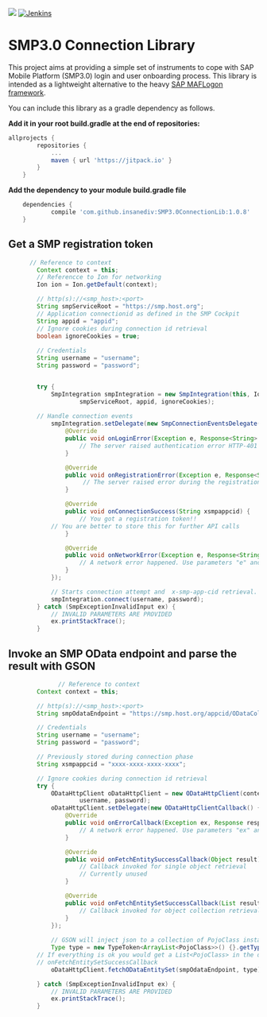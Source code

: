 [![](https://jitpack.io/v/insanediv/SMP3.0ConnectionLib.svg)](https://jitpack.io/#insanediv/SMP3.0ConnectionLib)
[![Jenkins](https://img.shields.io/jenkins/s/https/jenkins.qa.ubuntu.com/view/Precise/view/All%20Precise/job/precise-desktop-amd64_default.svg)]()

# SMP3.0 Connection Library
This project aims at providing a simple set of instruments to cope with SAP Mobile Platform (SMP3.0) login and user onboarding process.
This library is intended as a lightweight alternative to the heavy [SAP MAFLogon framework](https://github.com/SAP/sap_mobile_native_android).

You can include this library as a gradle dependency as follows.

**Add it in your root build.gradle at the end of repositories:**
```groovy
allprojects {
		repositories {
			...
			maven { url 'https://jitpack.io' }
		}
	}
```
**Add the dependency to your module build.gradle file**
```groovy
	dependencies {
	        compile 'com.github.insanediv:SMP3.0ConnectionLib:1.0.8'
	}
```

## Get a SMP registration token
```java
	  // Reference to context
        Context context = this;
        // Referencce to Ion for networking
        Ion ion = Ion.getDefault(context);

        // http(s)://<smp_host>:<port>
        String smpServiceRoot = "https://smp.host.org";
        // Application connectionid as defined in the SMP Cockpit
        String appid = "appid";
        // Ignore cookies during connection id retrieval
        boolean ignoreCookies = true;
        
        // Credentials
        String username = "username";
        String password = "password";


        try {
            SmpIntegration smpIntegration = new SmpIntegration(this, Ion.getDefault(this),
                    smpServiceRoot, appid, ignoreCookies);
	
	    // Handle connection events
            smpIntegration.setDelegate(new SmpConnectionEventsDelegate() {
                @Override
                public void onLoginError(Exception e, Response<String> result) {
                    // The server raised authentication error HTTP-401 Unauthorized
                }

                @Override
                public void onRegistrationError(Exception e, Response<String> result) {
                     // The server raised error during the registration phase
                }

                @Override
                public void onConnectionSuccess(String xsmpappcid) {
                    // You got a registration token!!
		    // You are better to store this for further API calls
                }

                @Override
                public void onNetworkError(Exception e, Response<String> result) {
                    // A network error happened. Use parameters "e" and "result" to get more details
                }
            });

            // Starts connection attempt and  x-smp-app-cid retrieval. Events are back reported to the delegate
            smpIntegration.connect(username, password);
        } catch (SmpExceptionInvalidInput ex) {
            // INVALID PARAMETERS ARE PROVIDED
            ex.printStackTrace();
        }
```
## Invoke an SMP OData endpoint and parse the result with GSON
```java
	          // Reference to context
        Context context = this;

        // http(s)://<smp_host>:<port>
        String smpOdataEndpoint = "https://smp.host.org/appcid/ODataCollectionEndpoint";

        // Credentials
        String username = "username";
        String password = "password";

        // Previously stored during connection phase
        String xsmpappcid = "xxxx-xxxx-xxxx-xxxx";

        // Ignore cookies during connection id retrieval
        try {
            ODataHttpClient oDataHttpClient = new ODataHttpClient(context, xsmpappcid,
                    username, password);
            oDataHttpClient.setDelegate(new ODataHttpClientCallback() {
                @Override
                public void onErrorCallback(Exception ex, Response response) {
                    // A network error happened. Use parameters "ex" and "response" to get more details
                }

                @Override
                public void onFetchEntitySuccessCallback(Object result) {
                    // Callback invoked for single object retrieval
                    // Currently unused
                }

                @Override
                public void onFetchEntitySetSuccessCallback(List result) {
                    // Callback invoked for object collection retrieval
                }
            });
            
            // GSON will inject json to a collection of PojoClass instances
            Type type = new TypeToken<ArrayList<PojoClass>>() {}.getType() {};
	    // If everything is ok you would get a List<PojoClass> in the delegate method
	    // onFetchEntitySetSuccessCallback
            oDataHttpClient.fetchODataEntitySet(smpOdataEndpoint, type);

        } catch (SmpExceptionInvalidInput ex) {
            // INVALID PARAMETERS ARE PROVIDED
            ex.printStackTrace();
        }
```
